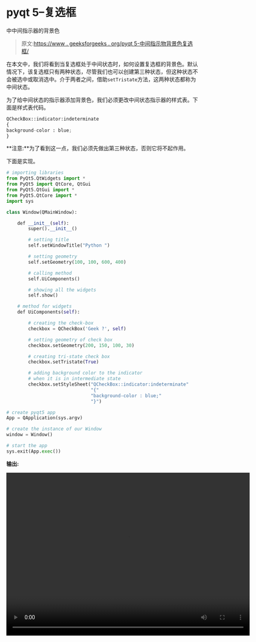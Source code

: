 # pyqt 5–复选框

中中间指示器的背景色

> 原文:[https://www . geeksforgeeks . org/pyqt 5-中间指示物背景色复选框/](https://www.geeksforgeeks.org/pyqt5-background-color-of-intermediate-indicator-in-check-box/)

在本文中，我们将看到当复选框处于中间状态时，如何设置复选框的背景色。默认情况下，该复选框只有两种状态，尽管我们也可以创建第三种状态，但这种状态不会被选中或取消选中。介于两者之间，借助`setTristate`方法，这两种状态都称为中间状态。

为了给中间状态的指示器添加背景色，我们必须更改中间状态指示器的样式表。下面是样式表代码。

```py
QCheckBox::indicator:indeterminate
{
background-color : blue;
}

```

**注意:**为了看到这一点，我们必须先做出第三种状态，否则它将不起作用。

下面是实现。

```py
# importing libraries
from PyQt5.QtWidgets import * 
from PyQt5 import QtCore, QtGui
from PyQt5.QtGui import * 
from PyQt5.QtCore import * 
import sys

class Window(QMainWindow):

    def __init__(self):
        super().__init__()

        # setting title
        self.setWindowTitle("Python ")

        # setting geometry
        self.setGeometry(100, 100, 600, 400)

        # calling method
        self.UiComponents()

        # showing all the widgets
        self.show()

    # method for widgets
    def UiComponents(self):

        # creating the check-box
        checkbox = QCheckBox('Geek ?', self)

        # setting geometry of check box
        checkbox.setGeometry(200, 150, 100, 30)

        # creating tri-state check box
        checkbox.setTristate(True)

        # adding background color to the indicator
        # when it is in intermediate state
        checkbox.setStyleSheet("QCheckBox::indicator:indeterminate"
                               "{"
                               "background-color : blue;"
                               "}")

# create pyqt5 app
App = QApplication(sys.argv)

# create the instance of our Window
window = Window()

# start the app
sys.exit(App.exec())
```

**输出:**

<video class="wp-video-shortcode" id="video-392063-1" width="640" height="428" preload="metadata" controls=""><source type="video/mp4" src="https://media.geeksforgeeks.org/wp-content/uploads/20200329194721/Python-29-03-2020-19_42_35.mp4?_=1">[https://media.geeksforgeeks.org/wp-content/uploads/20200329194721/Python-29-03-2020-19_42_35.mp4](https://media.geeksforgeeks.org/wp-content/uploads/20200329194721/Python-29-03-2020-19_42_35.mp4)</video>
